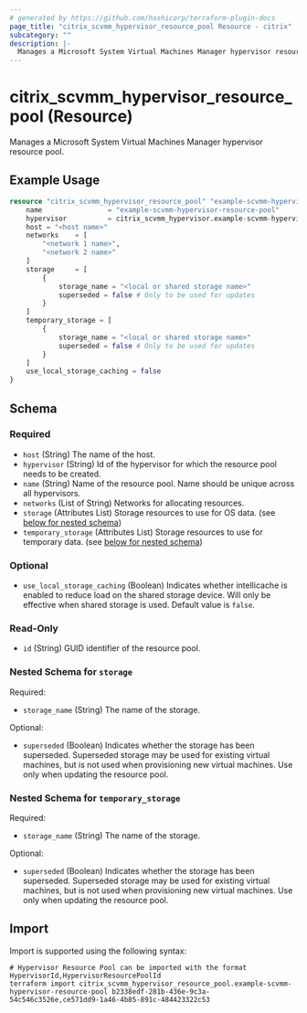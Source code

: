 ```yaml
---
# generated by https://github.com/hashicorp/terraform-plugin-docs
page_title: "citrix_scvmm_hypervisor_resource_pool Resource - citrix"
subcategory: ""
description: |-
  Manages a Microsoft System Virtual Machines Manager hypervisor resource pool.
---
```


# citrix_scvmm_hypervisor_resource_pool (Resource)

Manages a Microsoft System Virtual Machines Manager hypervisor resource pool.

## Example Usage

```terraform
resource "citrix_scvmm_hypervisor_resource_pool" "example-scvmm-hypervisor-resource-pool" {
    name                = "example-scvmm-hypervisor-resource-pool"
    hypervisor          = citrix_scvmm_hypervisor.example-scvmm-hypervisor.id
    host = "<host name>"
    networks    = [
        "<network 1 name>",
        "<network 2 name>"
    ]
    storage     = [
        {
            storage_name = "<local or shared storage name>"
            superseded = false # Only to be used for updates
        }
    ]
    temporary_storage = [
        {
            storage_name = "<local or shared storage name>"
            superseded = false # Only to be used for updates
        }
    ]
    use_local_storage_caching = false
}
```

<!-- schema generated by tfplugindocs -->
## Schema

### Required

- `host` (String) The name of the host.
- `hypervisor` (String) Id of the hypervisor for which the resource pool needs to be created.
- `name` (String) Name of the resource pool. Name should be unique across all hypervisors.
- `networks` (List of String) Networks for allocating resources.
- `storage` (Attributes List) Storage resources to use for OS data. (see [below for nested schema](#nestedatt--storage))
- `temporary_storage` (Attributes List) Storage resources to use for temporary data. (see [below for nested schema](#nestedatt--temporary_storage))

### Optional

- `use_local_storage_caching` (Boolean) Indicates whether intellicache is enabled to reduce load on the shared storage device. Will only be effective when shared storage is used. Default value is `false`.

### Read-Only

- `id` (String) GUID identifier of the resource pool.

<a id="nestedatt--storage"></a>
### Nested Schema for `storage`

Required:

- `storage_name` (String) The name of the storage.

Optional:

- `superseded` (Boolean) Indicates whether the storage has been superseded. Superseded storage may be used for existing virtual machines, but is not used when provisioning new virtual machines. Use only when updating the resource pool.


<a id="nestedatt--temporary_storage"></a>
### Nested Schema for `temporary_storage`

Required:

- `storage_name` (String) The name of the storage.

Optional:

- `superseded` (Boolean) Indicates whether the storage has been superseded. Superseded storage may be used for existing virtual machines, but is not used when provisioning new virtual machines. Use only when updating the resource pool.

## Import

Import is supported using the following syntax:

```shell
# Hypervisor Resource Pool can be imported with the format HypervisorId,HypervisorResourcePoolId
terraform import citrix_scvmm_hypervisor_resource_pool.example-scvmm-hypervisor-resource-pool b2338edf-281b-436e-9c3a-54c546c3526e,ce571dd9-1a46-4b85-891c-484423322c53
```
